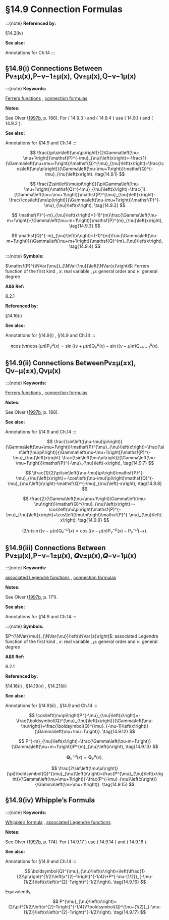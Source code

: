 # §14.9 Connection Formulas

:::{note}
**Referenced by:**

§14.2(iv)

**See also:**

Annotations for Ch.14
:::


## §14.9(i) Connections Between 𝖯ν±μ⁡(x),𝖯−ν−1±μ⁡(x), 𝖰ν±μ⁡(x),𝖰−ν−1μ⁡(x)

:::{note}
**Keywords:**

[Ferrers functions](http://dlmf.nist.gov/search/search?q=Ferrers%20functions) , [connection formulas](http://dlmf.nist.gov/search/search?q=connection%20formulas)

**Notes:**

See Olver ([1997b](./bib/O.html#bib1809 "Asymptotics and Special Functions"), p. 186). For ( 14.9.3 ) and ( 14.9.4 ) use ( 14.9.1 ) and ( 14.9.2 ).

**See also:**

Annotations for §14.9 and Ch.14
:::


<a id="E1"></a>
$$
\frac{\pi\sin\left(\mu\pi\right)}{2\Gamma\left(\nu-\mu+1\right)}\mathsf{P}^{-\mu}_{\nu}\left(x\right)=-\frac{1}{\Gamma\left(\nu+\mu+1\right)}\mathsf{Q}^{\mu}_{\nu}\left(x\right)+\frac{\cos\left(\mu\pi\right)}{\Gamma\left(\nu-\mu+1\right)}\mathsf{Q}^{-\mu}_{\nu}\left(x\right). \tag{14.9.1}
$$


<a id="E2"></a>
$$
\frac{2\sin\left(\mu\pi\right)}{\pi\Gamma\left(\nu-\mu+1\right)}\mathsf{Q}^{-\mu}_{\nu}\left(x\right)=\frac{1}{\Gamma\left(\nu+\mu+1\right)}\mathsf{P}^{\mu}_{\nu}\left(x\right)-\frac{\cos\left(\mu\pi\right)}{\Gamma\left(\nu-\mu+1\right)}\mathsf{P}^{-\mu}_{\nu}\left(x\right), \tag{14.9.2}
$$


<a id="E3"></a>
$$
\mathsf{P}^{-m}_{\nu}\left(x\right)=(-1)^{m}\frac{\Gamma\left(\nu-m+1\right)}{\Gamma\left(\nu+m+1\right)}\mathsf{P}^{m}_{\nu}\left(x\right), \tag{14.9.3}
$$


<a id="E4"></a>
$$
\mathsf{Q}^{-m}_{\nu}\left(x\right)=(-1)^{m}\frac{\Gamma\left(\nu-m+1\right)}{\Gamma\left(\nu+m+1\right)}\mathsf{Q}^{m}_{\nu}\left(x\right), \tag{14.9.4}
$$

:::{note}
**Symbols:**

$\mathsf{P}^{\NVar{\mu}}_{\NVar{\nu}}\left(\NVar{x}\right)$: Ferrers function of the first kind , $x$: real variable , $\mu$: general order and $\nu$: general degree

**A&S Ref:**

8.2.1

**Referenced by:**

§14.16(i)

**See also:**

Annotations for §14.9(i) , §14.9 and Ch.14
:::


<a id="E6"></a>
$$
\pi\cos\left(\nu\pi\right)\cos\left(\mu\pi\right)\mathsf{P}^{\mu}_{\nu}\left(x\right)=\sin\left((\nu+\mu)\pi\right)\mathsf{Q}^{\mu}_{\nu}\left(x\right)-\sin\left((\nu-\mu)\pi\right)\mathsf{Q}^{\mu}_{-\nu-1}\left(x\right). \tag{14.9.6}
$$


## §14.9(ii) Connections Between𝖯ν±μ⁡(±x), 𝖰ν−μ⁡(±x),𝖰νμ⁡(x)

:::{note}
**Keywords:**

[Ferrers functions](http://dlmf.nist.gov/search/search?q=Ferrers%20functions) , [connection formulas](http://dlmf.nist.gov/search/search?q=connection%20formulas)

**Notes:**

See Olver ([1997b](./bib/O.html#bib1809 "Asymptotics and Special Functions"), p. 188).

**See also:**

Annotations for §14.9 and Ch.14
:::


<a id="E7"></a>
$$
\frac{\sin\left((\nu-\mu)\pi\right)}{\Gamma\left(\nu+\mu+1\right)}\mathsf{P}^{\mu}_{\nu}\left(x\right)=\frac{\sin\left(\nu\pi\right)}{\Gamma\left(\nu-\mu+1\right)}\mathsf{P}^{-\mu}_{\nu}\left(x\right)-\frac{\sin\left(\mu\pi\right)}{\Gamma\left(\nu-\mu+1\right)}\mathsf{P}^{-\mu}_{\nu}\left(-x\right), \tag{14.9.7}
$$


<a id="E8"></a>
$$
\tfrac{1}{2}\pi\sin\left((\nu-\mu)\pi\right)\mathsf{P}^{-\mu}_{\nu}\left(x\right)=-\cos\left((\nu-\mu)\pi\right)\mathsf{Q}^{-\mu}_{\nu}\left(x\right)-\mathsf{Q}^{-\mu}_{\nu}\left(-x\right), \tag{14.9.8}
$$


<a id="E9"></a>
$$
\frac{2}{\Gamma\left(\nu+\mu+1\right)\Gamma\left(\mu-\nu\right)}\mathsf{Q}^{\mu}_{\nu}\left(x\right)=-\cos\left(\nu\pi\right)\mathsf{P}^{-\mu}_{\nu}\left(x\right)+\cos\left(\mu\pi\right)\mathsf{P}^{-\mu}_{\nu}\left(-x\right), \tag{14.9.9}
$$


<a id="E10"></a>
$$
(2/\pi)\sin\left((\nu-\mu)\pi\right)\mathsf{Q}^{-\mu}_{\nu}\left(x\right)=\cos\left((\nu-\mu)\pi\right)\mathsf{P}^{-\mu}_{\nu}\left(x\right)-\mathsf{P}^{-\mu}_{\nu}\left(-x\right). \tag{14.9.10}
$$


## §14.9(iii) Connections Between Pν±μ⁡(x),P−ν−1±μ⁡(x), 𝑸ν±μ⁡(x),𝑸−ν−1μ⁡(x)

:::{note}
**Keywords:**

[associated Legendre functions](http://dlmf.nist.gov/search/search?q=associated%20Legendre%20functions) , [connection formulas](http://dlmf.nist.gov/search/search?q=connection%20formulas)

**Notes:**

See Olver ([1997b](./bib/O.html#bib1809 "Asymptotics and Special Functions"), p. 171).

**See also:**

Annotations for §14.9 and Ch.14
:::

:::{note}
**Symbols:**

$P^{\NVar{\mu}}_{\NVar{\nu}}\left(\NVar{z}\right)$: associated Legendre function of the first kind , $x$: real variable , $\mu$: general order and $\nu$: general degree

**A&S Ref:**

8.2.1

**Referenced by:**

§14.16(i) , §14.19(v) , §14.21(iii)

**See also:**

Annotations for §14.9(iii) , §14.9 and Ch.14
:::


<a id="E12"></a>
$$
\cos\left(\nu\pi\right)P^{-\mu}_{\nu}\left(x\right)=-\frac{\boldsymbol{Q}^{\mu}_{\nu}\left(x\right)}{\Gamma\left(\mu-\nu\right)}+\frac{\boldsymbol{Q}^{\mu}_{-\nu-1}\left(x\right)}{\Gamma\left(\nu+\mu+1\right)}. \tag{14.9.12}
$$


<a id="E13"></a>
$$
P^{-m}_{\nu}\left(x\right)=\frac{\Gamma\left(\nu-m+1\right)}{\Gamma\left(\nu+m+1\right)}P^{m}_{\nu}\left(x\right), \tag{14.9.13}
$$


<a id="E14"></a>
$$
\boldsymbol{Q}^{-\mu}_{\nu}\left(x\right)=\boldsymbol{Q}^{\mu}_{\nu}\left(x\right), \tag{14.9.14}
$$


<a id="E15"></a>
$$
\frac{2\sin\left(\mu\pi\right)}{\pi}\boldsymbol{Q}^{\mu}_{\nu}\left(x\right)=\frac{P^{\mu}_{\nu}\left(x\right)}{\Gamma\left(\nu+\mu+1\right)}-\frac{P^{-\mu}_{\nu}\left(x\right)}{\Gamma\left(\nu-\mu+1\right)}. \tag{14.9.15}
$$


## §14.9(iv) Whipple’s Formula

:::{note}
**Keywords:**

[Whipple’s formula](http://dlmf.nist.gov/search/search?q=Whipple%20formula) , [associated Legendre functions](http://dlmf.nist.gov/search/search?q=associated%20Legendre%20functions)

**Notes:**

See Olver ([1997b](./bib/O.html#bib1809 "Asymptotics and Special Functions"), p. 174). For ( 14.9.17 ) use ( 14.9.14 ) and ( 14.9.16 ).

**See also:**

Annotations for §14.9 and Ch.14
:::


<a id="E16"></a>
$$
\boldsymbol{Q}^{\mu}_{\nu}\left(x\right)=\left(\tfrac{1}{2}\pi\right)^{1/2}\left(x^{2}-1\right)^{-1/4}\*P^{-\nu-(1/2)}_{-\mu-(1/2)}\left(x\left(x^{2}-1\right)^{-1/2}\right). \tag{14.9.16}
$$

Equivalently,


<a id="E17"></a>
$$
P^{\mu}_{\nu}\left(x\right)=(2/\pi)^{1/2}\left(x^{2}-1\right)^{-1/4}\*\boldsymbol{Q}^{\nu+(1/2)}_{-\mu-(1/2)}\left(x\left(x^{2}-1\right)^{-1/2}\right). \tag{14.9.17}
$$
